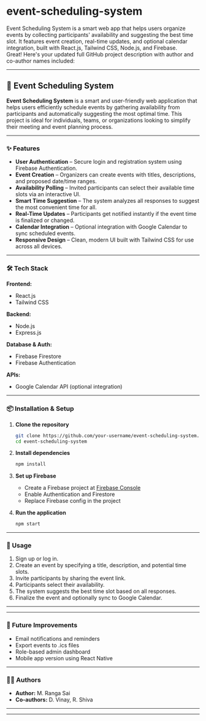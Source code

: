 # event-scheduling-system
Event Scheduling System is a smart web app that helps users organize events by collecting participants' availability and suggesting the best time slot. It features event creation, real-time updates, and optional calendar integration, built with React.js, Tailwind CSS, Node.js, and Firebase.   
Great! Here's your updated full GitHub project description with author and co-author names included:

---

## 📅 Event Scheduling System

**Event Scheduling System** is a smart and user-friendly web application that helps users efficiently schedule events by gathering availability from participants and automatically suggesting the most optimal time. This project is ideal for individuals, teams, or organizations looking to simplify their meeting and event planning process.

---

### ✨ Features

* **User Authentication** – Secure login and registration system using Firebase Authentication.
* **Event Creation** – Organizers can create events with titles, descriptions, and proposed date/time ranges.
* **Availability Polling** – Invited participants can select their available time slots via an interactive UI.
* **Smart Time Suggestion** – The system analyzes all responses to suggest the most convenient time for all.
* **Real-Time Updates** – Participants get notified instantly if the event time is finalized or changed.
* **Calendar Integration** – Optional integration with Google Calendar to sync scheduled events.
* **Responsive Design** – Clean, modern UI built with Tailwind CSS for use across all devices.

---

### 🛠️ Tech Stack

**Frontend:**

* React.js
* Tailwind CSS

**Backend:**

* Node.js
* Express.js

**Database & Auth:**

* Firebase Firestore
* Firebase Authentication

**APIs:**

* Google Calendar API (optional integration)

---

### 📦 Installation & Setup

1. **Clone the repository**

   ```bash
   git clone https://github.com/your-username/event-scheduling-system.git
   cd event-scheduling-system
   ```

2. **Install dependencies**

   ```bash
   npm install
   ```

3. **Set up Firebase**

   * Create a Firebase project at [Firebase Console](https://console.firebase.google.com/)
   * Enable Authentication and Firestore
   * Replace Firebase config in the project

4. **Run the application**

   ```bash
   npm start
   ```

---

### 🚀 Usage

1. Sign up or log in.
2. Create an event by specifying a title, description, and potential time slots.
3. Invite participants by sharing the event link.
4. Participants select their availability.
5. The system suggests the best time slot based on all responses.
6. Finalize the event and optionally sync to Google Calendar.

---


---

### 📌 Future Improvements

* Email notifications and reminders
* Export events to .ics files
* Role-based admin dashboard
* Mobile app version using React Native

---

### 👨‍💻 Authors

* **Author:** M. Ranga Sai
* **Co-authors:** D. Vinay, R. Shiva

---

---



